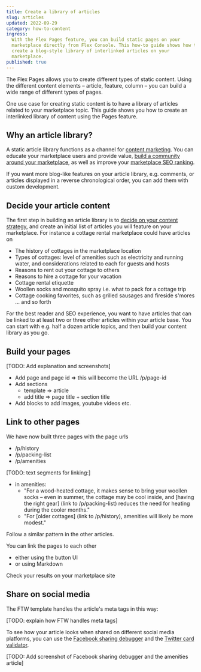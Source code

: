 ```yaml
---
title: Create a library of articles
slug: articles
updated: 2022-09-29
category: how-to-content
ingress:
  With the Flex Pages feature, you can build static pages on your
  marketplace directly from Flex Console. This how-to guide shows how to
  create a blog-style library of interlinked articles on your
  marketplace.
published: true
---
```


The Flex Pages allows you to create different types of static content.
Using the different content elements – article, feature, column – you
can build a wide range of different types of pages.

One use case for creating static content is to have a library of
articles related to your marketplace topic. This guide shows you how to
create an interlinked library of content using the Pages feature.

## Why an article library?

A static article library functions as a channel for
[content marketing](https://www.sharetribe.com/academy/how-to-do-local-content-marketing-for-marketplaces/).
You can educate your marketplace users and provide value,
[build a community around your marketplace](https://www.sharetribe.com/academy/turn-marketplace-community/),
as well as improve your
[marketplace SEO ranking](https://www.sharetribe.com/academy/marketplace-seo/opportunities-and-challenges/).

If you want more blog-like features on your article library, e.g.
comments, or articles displayed in a reverse chronological order, you
can add them with custom development.

## Decide your article content

The first step in building an article library is to
[decide on your content strategy](https://www.sharetribe.com/academy/marketplace-business-slows-down/#double-down-on-content),
and create an initial list of articles you will feature on your
marketplace. For instance a cottage rental marketplace could have
articles on

- The history of cottages in the marketplace location
- Types of cottages: level of amenities such as electricity and running
  water, and considerations related to each for guests and hosts
- Reasons to rent out your cottage to others
- Reasons to hire a cottage for your vacation
- Cottage rental etiquette
- Woollen socks and mosquito spray i.e. what to pack for a cottage trip
- Cottage cooking favorites, such as grilled sausages and fireside
  s'mores ... and so forth

For the best reader and SEO experience, you want to have articles that
can be linked to at least two or three other articles within your
article base. You can start with e.g. half a dozen article topics, and
then build your content library as you go.

## Build your pages

[TODO: Add explanation and screenshots]

- Add page and page id => this will become the URL /p/page-id
- Add sections
  - template => article
  - add title => page title + section title
- Add blocks to add images, youtube videos etc.

## Link to other pages

We have now built three pages with the page urls

- /p/history
- /p/packing-list
- /p/amenities

[TODO: text segments for linking:]

- in amenities:
  - "For a wood-heated cottage, it makes sense to bring your woollen
    socks – even in summer, the cottage may be cool inside, and [having
    the right gear] (link to /p/packing-list) reduces the need for
    heating during the cooler months."
  - "For [older cottages] (link to /p/history), amenities will likely be
    more modest."

Follow a similar pattern in the other articles.

You can link the pages to each other

- either using the button UI
- or using Markdown

Check your results on your marketplace site

## Share on social media

The FTW template handles the article's meta tags in this way:

[TODO: explain how FTW handles meta tags]

To see how your article looks when shared on different social media
platforms, you can use the
[Facebook sharing debugger](https://developers.facebook.com/tools/debug/)
and the
[Twitter card validator](https://cards-dev.twitter.com/validator).

[TODO: Add screenshot of Facebook sharing debugger and the amenities
article]
